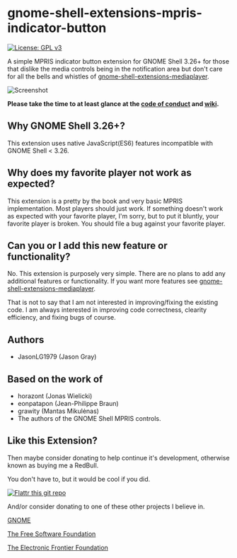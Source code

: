 # gnome-shell-extensions-mpris-indicator-button
[![License: GPL v3](https://img.shields.io/badge/License-GPL%20v3-blue.svg)](https://www.gnu.org/licenses/gpl-3.0)

 A simple MPRIS indicator button extension for GNOME Shell 3.26+ for those that dislike the media controls being in the notification area but don't care for all the bells and whistles of [gnome-shell-extensions-mediaplayer](https://github.com/JasonLG1979/gnome-shell-extensions-mediaplayer).

![Screenshot](https://github.com/JasonLG1979/gnome-shell-extensions-mpris-indicator-button/blob/master/data/Screenshot.png)

<b>Please take the time to at least glance at the [code of conduct](https://github.com/JasonLG1979/gnome-shell-extensions-mpris-indicator-button/blob/master/CODE_OF_CONDUCT.md) and [wiki](https://github.com/JasonLG1979/gnome-shell-extensions-mpris-indicator-button/wiki).</b>

## Why GNOME Shell 3.26+?
This extension uses native JavaScript(ES6) features incompatible with GNOME Shell < 3.26.

## Why does my favorite player not work as expected?
This extension is a pretty by the book and very basic MPRIS implementation. Most players should just work. If something doesn't work as expected with your favorite player, I'm sorry, but to put it bluntly, your favorite player is broken. You should file a bug against your favorite player.

## Can you or I add this new feature or functionality?
No. This extension is purposely very simple. There are no plans to add any additional features or functionality. If you want more features see [gnome-shell-extensions-mediaplayer](https://github.com/JasonLG1979/gnome-shell-extensions-mediaplayer).

That is not to say that I am not interested in improving/fixing the existing code. I am always interested in improving code correctness, clearity efficiency, and fixing bugs of course.
 
## Authors
  * JasonLG1979 (Jason Gray)

## Based on the work of
* horazont (Jonas Wielicki)
* eonpatapon (Jean-Philippe Braun)
* grawity (Mantas Mikulėnas)
* The authors of the GNOME Shell MPRIS controls.

## Like this Extension?

Then maybe consider donating to help continue it's development, otherwise known as buying me a RedBull.

You don't have to, but it would be cool if you did.

[![Flattr this git repo](https://api.flattr.com/button/flattr-badge-large.png)](https://flattr.com/submit/auto?user_id=JasonLG1979&url=https://github.com/JasonLG1979/gnome-shell-extensions-mpris-indicator-button)

And/or consider donating to one of these other projects I believe in.

[GNOME](https://www.gnome.org/support-gnome/donate/)

[The Free Software Foundation](https://www.fsf.org/about/ways-to-donate/)

[The Electronic Frontier Foundation](https://supporters.eff.org/donate/)
